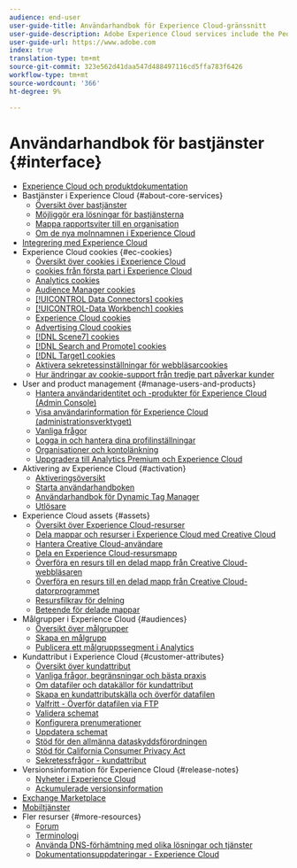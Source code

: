 ```yaml
---
audience: end-user
user-guide-title: Användarhandbok för Experience Cloud-gränssnitt
user-guide-description: Adobe Experience Cloud services include the People (Audiences and Customer Attributes), Offers, Experience Platform Launch, and Mobile Services.
user-guide-url: https://www.adobe.com
index: true
translation-type: tm+mt
source-git-commit: 323e562d41daa547d488497116cd5ffa783f6426
workflow-type: tm+mt
source-wordcount: '366'
ht-degree: 9%

---
```



# Användarhandbok för bastjänster {#interface}

+ [Experience Cloud och produktdokumentation](experience-cloud.md)
+ Bastjänster i Experience Cloud {#about-core-services}
   + [Översikt över bastjänster](core-services-landing.md)
   + [Möjliggör era lösningar för bastjänsterna](core-services/core-services.md)
   + [Mappa rapportsviter till en organisation](core-services/report-suite-mapping.md)
   + [Om de nya molnnamnen i Experience Cloud](solutions-core-services.md)
+ [Integrering med Experience Cloud](marketing-cloud-integrations.md)
+ Experience Cloud cookies {#ec-cookies}
   + [Översikt över cookies i Experience Cloud](cookies/cookies-privacy.md)
   + [cookies från första part i Experience Cloud](cookies/cookies-first-party.md)
   + [Analytics cookies](cookies/cookies-analytics.md)
   + [Audience Manager cookies](cookies/cookies-am.md)
   + [[!UICONTROL Data Connectors] cookies](cookies/cookies-dc.md)
   + [[!UICONTROL-Data Workbench] cookies](cookies/cookies-insight.md)
   + [Experience Cloud cookies](cookies/cookies-mc.md)
   + [Advertising Cloud cookies](cookies/cookies-advertising-cloud.md)
   + [[!DNL Scene7] cookies](cookies/cookies-s7.md)
   + [[!DNL Search and Promote] cookies](cookies/cookies-snp.md)
   + [[!DNL Target] cookies](cookies/cookies-target.md)
   + [Aktivera sekretessinställningar för webbläsarcookies](cookies/browser-cookie-settings.md)
   + [Hur ändringar av cookie-support från tredje part påverkar kunder](cookies/cookies-thirdparty.md)
+ User and product management {#manage-users-and-products}
   + [Hantera användaridentitet och -produkter för Experience Cloud (Admin Console)](admin-getting-started/admin-getting-started.md)
   + [Visa användarinformation för Experience Cloud (administrationsverktyget)](admin-getting-started/admin-tool-experience-cloud.md)
   + [Vanliga frågor](admin-getting-started/faq.md)
   + [Logga in och hantera dina profilinställningar](admin-getting-started/getting-started-experience-cloud.md)
   + [Organisationer och kontolänkning](admin-getting-started/organizations.md)
   + [Uppgradera till Analytics Premium och Experience Cloud](admin-getting-started/upgrade-to-analytics-premium.md)
+ Aktivering av Experience Cloud {#activation}
   + [Aktiveringsöversikt](activation/activation.md)
   + [Starta användarhandboken](https://docs.adobe.com/content/help/en/launch/using/overview.html)
   + [Användarhandbok för Dynamic Tag Manager](https://docs.adobe.com/content/help/en/dtm/using/dtm-home.html)
   + [Utlösare](activation/triggers.md)
+ Experience Cloud assets {#assets}
   + [Översikt över Experience Cloud-resurser](experience-cloud-assets/experience-cloud-assets.md)
   + [Dela mappar och resurser i Experience Cloud med Creative Cloud](experience-cloud-assets/creative-cloud.md)
   + [Hantera Creative Cloud-användare](experience-cloud-assets/t-admin-add-cc-user.md)
   + [Dela en Experience Cloud-resursmapp](experience-cloud-assets/t-share-creative-cloud.md)
   + [Överföra en resurs till en delad mapp från Creative Cloud-webbläsaren](experience-cloud-assets/t-upload-asset-cc.md)
   + [Överföra en resurs till en delad mapp från Creative Cloud-datorprogrammet](experience-cloud-assets/t-cc-asset-upload-thor.md)
   + [Resursfilkrav för delning](experience-cloud-assets/assets-file-reqs.md)
   + [Beteende för delade mappar](experience-cloud-assets/asset-behavior.md)
+ Målgrupper i Experience Cloud {#audiences}
   + [Översikt över målgrupper](audience-library/audience-library.md)
   + [Skapa en målgrupp](audience-library/t-audience-create.md)
   + [Publicera ett målgruppssegment i Analytics](audience-library/t-publish-audience-segment.md)
+ Kundattribut i Experience Cloud {#customer-attributes}
   + [Översikt över kundattribut](attributes/attributes.md)
   + [Vanliga frågor, begränsningar och bästa praxis](attributes/faq-crs.md)
   + [Om datafiler och datakällor för kundattribut](attributes/crs-data-file.md)
   + [Skapa en kundattributskälla och överför datafilen](attributes/t-crs-usecase.md)
   + [Valfritt - Överför datafilen via FTP](attributes/t-upload-attributes-ftp.md)
   + [Validera schemat](attributes/validate-schema.md)
   + [Konfigurera prenumerationer](attributes/subscription.md)
   + [Uppdatera schemat](attributes/t-update-schema.md)
   + [Stöd för den allmänna dataskyddsförordningen](attributes/gdpr.md)
   + [Stöd för California Consumer Privacy Act](attributes/ccpa.md)
   + [Sekretessfrågor - kundattribut](attributes/privacy-mac.md)
+ Versionsinformation för Experience Cloud {#release-notes}
   + [Nyheter i Experience Cloud](https://docs.adobe.com/content/help/sv-SE/release-notes/experience-cloud/current.html)
   + [Ackumulerade versionsinformation](marketing-cloud-interface/release-notes.md)
+ [Exchange Marketplace](exchange.md)
+ [Mobiltjänster](https://docs.adobe.com/content/help/en/mobile-services/using/home.html)
+ Fler resurser {#more-resources}
   + [Forum](https://forums.adobe.com/community/experience-cloud)
   + [Terminologi](terms.md)
   + [Använda DNS-förhämtning med olika lösningar och tjänster](dns-prefetch.md)
   + [Dokumentationsuppdateringar - Experience Cloud](doc-updates.md)
